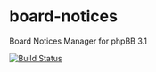 # board-notices
Board Notices Manager for phpBB 3.1

[![Build Status](https://travis-ci.org/gouarfig/board-notices.svg)](https://travis-ci.org/gouarfig/board-notices)

